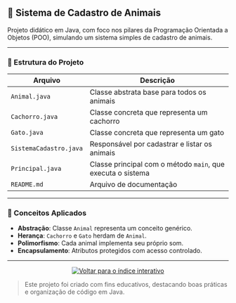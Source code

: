## 🐾 Sistema de Cadastro de Animais

Projeto didático em Java, com foco nos pilares da Programação Orientada a Objetos (POO), simulando um sistema simples de cadastro de animais.

---

### 📁 Estrutura do Projeto

| Arquivo                  | Descrição                                                         |
|--------------------------|-------------------------------------------------------------------|
| `Animal.java`            | Classe abstrata base para todos os animais                        |
| `Cachorro.java`          | Classe concreta que representa um cachorro                        |
| `Gato.java`              | Classe concreta que representa um gato                            |
| `SistemaCadastro.java`   | Responsável por cadastrar e listar os animais                     |
| `Principal.java`         | Classe principal com o método `main`, que executa o sistema       |
| `README.md`              | Arquivo de documentação                                            |

---

### 🧠 Conceitos Aplicados

- **Abstração**: Classe `Animal` representa um conceito genérico.
- **Herança**: `Cachorro` e `Gato` herdam de `Animal`.
- **Polimorfismo**: Cada animal implementa seu próprio som.
- **Encapsulamento**: Atributos protegidos com acesso controlado.

---

<p align="center">
  <a href="https://rodrigo-rrc.github.io/Projetos_Java/" target="_blank">
    <img src="https://img.shields.io/badge/⬅️ Voltar para o índice interativo-blue?style=for-the-badge" alt="Voltar para o índice interativo"/>
  </a>
</p>

> Este projeto foi criado com fins educativos, destacando boas práticas e organização de código em Java.
